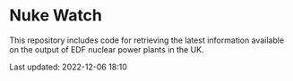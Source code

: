 # Nuke Watch

This repository includes code for retrieving the latest information available on the output of EDF nuclear power plants in the UK.

Last updated: 2022-12-06 18:10